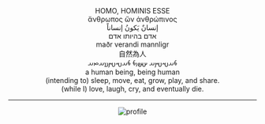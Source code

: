 <div align="center">
HOMO, HOMINIS ESSE<br>
ἄνθρωπος ὤν ἀνθρώπινος<br>
إنسانٌ يَكونُ إنساناً<br>
אדם בהיותו אדם<br>
maðr verandi mannligr<br>
自然為人<br>
𐬨𐬀𐬱𐬫𐬀 𐬀𐬵𐬎𐬨 𐬨𐬀𐬱𐬫𐬯𐬀𐬙𐬀<br>
a human being, being human<br>
(intending to) sleep, move, eat, grow, play, and share.<br>
(while I) love, laugh, cry, and eventually die.

---

![profile](http://github-profile-summary-cards.vercel.app/api/cards/profile-details?username=philoserf&theme=github)
